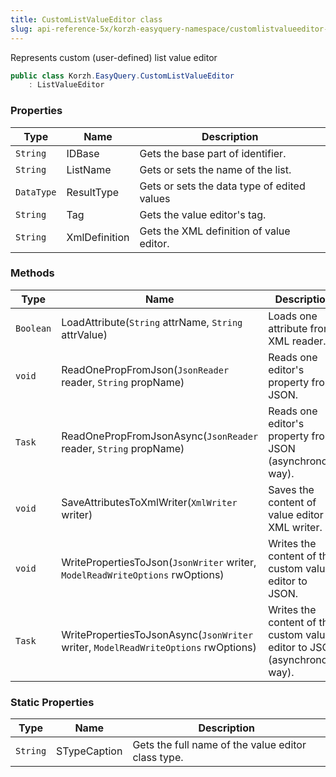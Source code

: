 ```yaml
---
title: CustomListValueEditor class
slug: api-reference-5x/korzh-easyquery-namespace/customlistvalueeditor-class
---
```



Represents custom (user-defined) list value editor
```csharp
public class Korzh.EasyQuery.CustomListValueEditor
    : ListValueEditor

```

### Properties

| Type | Name | Description | 
| --- | --- | --- | 
| `String` | IDBase | Gets the base part of identifier. | 
| `String` | ListName | Gets or sets the name of the list. | 
| `DataType` | ResultType | Gets or sets the data type of edited values | 
| `String` | Tag | Gets the value editor's tag. | 
| `String` | XmlDefinition | Gets the XML definition of value editor. | 


### Methods

| Type | Name | Description | 
| --- | --- | --- | 
| `Boolean` | LoadAttribute(`String` attrName, `String` attrValue) | Loads one attribute from XML reader. | 
| `void` | ReadOnePropFromJson(`JsonReader` reader, `String` propName) | Reads one editor's property from JSON. | 
| `Task` | ReadOnePropFromJsonAsync(`JsonReader` reader, `String` propName) | Reads one editor's property from JSON (asynchronous way). | 
| `void` | SaveAttributesToXmlWriter(`XmlWriter` writer) | Saves the content of value editor to XML writer. | 
| `void` | WritePropertiesToJson(`JsonWriter` writer, `ModelReadWriteOptions` rwOptions) | Writes the content of the custom value editor to JSON. | 
| `Task` | WritePropertiesToJsonAsync(`JsonWriter` writer, `ModelReadWriteOptions` rwOptions) | Writes the content of the custom value editor to JSON (asynchronous way). | 


### Static Properties

| Type | Name | Description | 
| --- | --- | --- | 
| `String` | STypeCaption | Gets the full name of the value editor class type. |